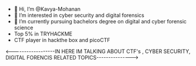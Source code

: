 - 👋 Hi, I’m @Kavya-Mohanan
- 👀 I’m interested in cyber security and digital forensics
- 🌱 I’m currently pursuing bachelors degree on digital and cyber forensic science
-  Top 5% in TRYHACKME 
-  CTF player in hackthe box and picoCTF


<------------------IN HERE IM TALKING ABOUT CTF's , CYBER SECURITY, DIGITAL FORENCIS RELATED TOPICS--------------->



